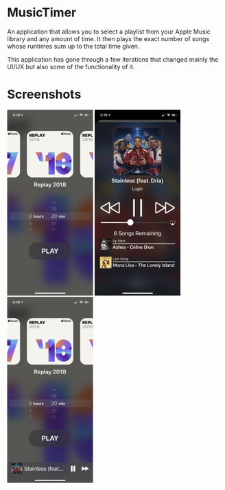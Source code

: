 # MusicTimer
An application that allows you to select a playlist from your Apple Music library and any amount of time. It then plays the exact number of songs whose runtimes sum up to the total time given.

This application has gone through a few iterations that changed mainly the UI/UX but also some of the functionality of it.

# Screenshots
<img src="images/mainscreen.png" width="200"> <img src="images/nowplayingscreen.png" width="200"> <img src="images/mainscreenwithminiplayer.png" width="200">
